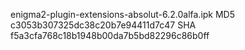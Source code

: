 enigma2-plugin-extensions-absolut-6.2.0alfa.ipk
MD5 c3053b307325dc38c20b7e94411d7c47
SHA f5a3cfa768c18b1948b00da7b5bd82296c86b0ff

